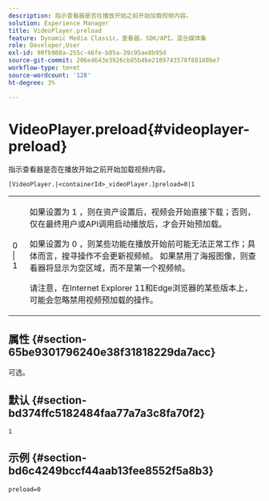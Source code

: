 ```yaml
---
description: 指示查看器是否在播放开始之前开始加载视频内容。
solution: Experience Manager
title: VideoPlayer.preload
feature: Dynamic Media Classic，查看器，SDK/API，混合媒体集
role: Developer,User
exl-id: 90fb988a-255c-46fe-b05a-39c95ae8b95d
source-git-commit: 206e4643e3926cb85b4be2189743578f88180be7
workflow-type: tm+mt
source-wordcount: '128'
ht-degree: 3%

---
```


# VideoPlayer.preload{#videoplayer-preload}

指示查看器是否在播放开始之前开始加载视频内容。

`[VideoPlayer.|<containerId>_videoPlayer.]preload=0|1`

<table id="table_AE7AAFA9B4374E31B51D06511EB96401"> 
 <tbody> 
  <tr> 
   <td colname="col1"> <p> <span class="codeph"> 0 | 1 </span> </p> </td> 
   <td colname="col2"> <p> 如果设置为<span class="codeph"> 1 </span>，则在资产设置后，视频会开始直接下载；否则，仅在最终用户或API调用启动播放后，才会开始预加载。 </p> <p>如果设置为<span class="codeph"> 0 </span> ，则某些功能在播放开始前可能无法正常工作；具体而言，搜寻操作不会更新视频帧。 如果禁用了海报图像，则查看器将显示为空区域，而不是第一个视频帧。 </p> <p>请注意，在Internet Explorer 11和Edge浏览器的某些版本上，可能会忽略禁用视频预加载的操作。 </p> </td> 
  </tr> 
 </tbody> 
</table>

## 属性 {#section-65be9301796240e38f31818229da7acc}

可选。

## 默认 {#section-bd374ffc5182484faa77a7a3c8fa70f2}

`1`

## 示例 {#section-bd6c4249bccf44aab13fee8552f5a8b3}

`preload=0`
